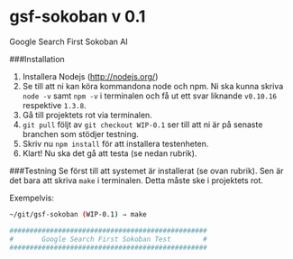 gsf-sokoban v 0.1
===========

Google Search First Sokoban AI

###Installation
1. Installera Nodejs (http://nodejs.org/)
2. Se till att ni kan köra kommandona node och npm. Ni ska kunna skriva ```node -v``` samt ```npm -v``` i terminalen och få ut ett svar liknande ```v0.10.16``` respektive ```1.3.8```.
3. Gå till projektets rot via terminalen.
4. ```git pull``` följt av ```git checkout WIP-0.1``` ser till att ni är på senaste branchen som stödjer testning.
5. Skriv nu ```npm install``` för att installera testenheten.
6. Klart! Nu ska det gå att testa (se nedan rubrik).

###Testning
Se först till att systemet är installerat (se ovan rubrik). Sen är det bara att skriva ```make``` i terminalen. Detta måste ske i projektets rot.

Exempelvis:

```bash
~/git/gsf-sokoban (WIP-0.1) ⇒ make

#################################################
#       Google Search First Sokoban Test        #
#################################################
```
